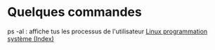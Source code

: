 Quelques commandes
=========

ps -al : affiche tus les processus de l'utilisateur
[Linux programmation système (Index)](http://lps.cofares.net/)
